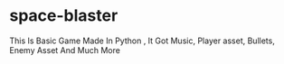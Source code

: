 # space-blaster
This Is Basic Game Made In Python , It Got Music, Player asset, Bullets, Enemy Asset And Much More
